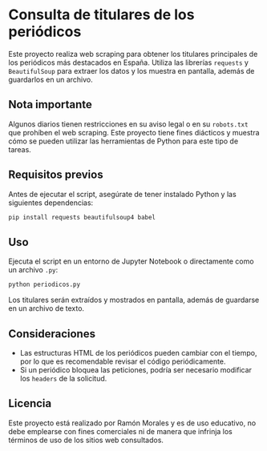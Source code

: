 # Consulta de titulares de los periódicos

Este proyecto realiza web scraping para obtener los titulares principales de los periódicos más destacados en España. Utiliza las librerías `requests` y `BeautifulSoup` para extraer los datos y los muestra en pantalla, además de guardarlos en un archivo.

## Nota importante

Algunos diarios tienen restricciones en su aviso legal o en su `robots.txt` que prohíben el web scraping. Este proyecto tiene fines diácticos y muestra cómo se pueden utilizar las herramientas de Python para este tipo de tareas.

## Requisitos previos

Antes de ejecutar el script, asegúrate de tener instalado Python y las siguientes dependencias:

```bash
pip install requests beautifulsoup4 babel
```

## Uso

Ejecuta el script en un entorno de Jupyter Notebook o directamente como un archivo `.py`:

```bash
python periodicos.py
```

Los titulares serán extraídos y mostrados en pantalla, además de guardarse en un archivo de texto.

## Consideraciones

- Las estructuras HTML de los periódicos pueden cambiar con el tiempo, por lo que es recomendable revisar el código periódicamente.
- Si un periódico bloquea las peticiones, podría ser necesario modificar los `headers` de la solicitud.

## Licencia

Este proyecto está realizado por Ramón Morales y es de uso educativo, no debe emplearse con fines comerciales ni de manera que infrinja los términos de uso de los sitios web consultados.

